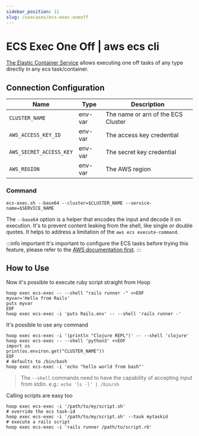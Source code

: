 ```yaml
---
sidebar_position: 11
slug: /usecases/ecs-exec-oneoff
---
```


# ECS Exec One Off | aws ecs cli

[The Elastic Container Service](https://docs.aws.amazon.com/AmazonECS/latest/developerguide/ecs-exec.html) allows executing one off tasks of any type directly in any ecs task/container.

## Connection Configuration

| Name                    | Type    | Description                        |
|------------------------ | ------- | ---------------------------------- |
| `CLUSTER_NAME`          | env-var | The name or arn of the ECS Cluster |
| `AWS_ACCESS_KEY_ID`     | env-var | The access key credential          |
| `AWS_SECRET_ACCESS_KEY` | env-var | The secret key credential          |
| `AWS_REGION`            | env-var | The AWS region                     |

### Command

```shell
ecs-exec.sh --base64 --cluster=$CLUSTER_NAME --service-name=$SERVICE_NAME
```

The `--base64` option is a helper that encodes the input and decode it on execution. It's to prevent content leaking from the shell, like single or double quotes. It helps to address a limitation of the `aws ecs execute-command`.

:::info important
It's important to configure the ECS tasks before trying this feature, please refer to the [AWS documentation first](https://docs.aws.amazon.com/AmazonECS/latest/developerguide/ecs-exec.html).
:::

## How to Use

Now it's possible to execute ruby script straight from Hoop

```shell
hoop exec ecs-exec -- --shell "rails runner -" <<EOF
myvar='Hello from Rails'
puts myvar
EOF
hoop exec ecs-exec -i 'puts Rails.env' -- --shell 'rails runner -'
```

It's possible to use any command

```shell
hoop exec ecs-exec -i '(println "Clojure REPL")' -- --shell 'clojure'
hoop exec ecs-exec -- --shell 'python3' <<EOF
import os
print(os.environ.get("CLUSTER_NAME"))
EOF
# defaults to /bin/bash
hoop exec ecs-exec -i 'echo "hello world from bash"'
```

> The `--shell` commands need to have the capability of accepting input from stdin.
> e.g.: `echo 'ls -l' | /bin/sh`

Calling scripts are easy too

```shell
hoop exec ecs-exec -i '/path/to/my/script.sh'
# override the ecs task-id
hoop exec ecs-exec -i '/path/to/my/script.sh' --task mytaskid
# execute a rails script
hoop exec ecs-exec -i 'rails runner /path/to/script.rb'
```
